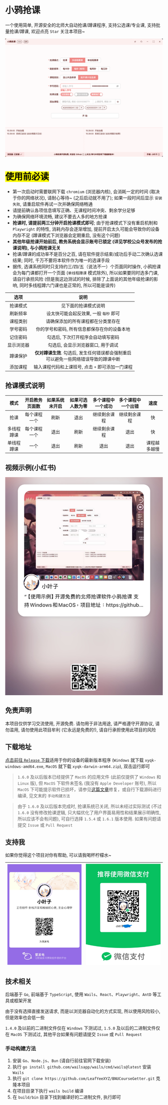 # 小鸦抢课
一个使用简单, 开源安全的北师大自动抢课/蹲课程序, 支持公选课/专业课, 支持批量抢课/蹲课, 欢迎点亮 `Star` 关注本项目~

![](./README.png)

# <mark>使用前必读</mark>
- 第一次启动时需要联网下载 `chromium` (浏览器内核), 会消耗一定的时间 (取决于你的网络状况), 请耐心等待~ (之后启动就不用了); 如果一段时间后显示 `安装失败`, 请重启软件再试一次并确保网络畅通
- 请提前确认各项信息填写正确、无课程时间冲突、剩余学分足够
- 为确保网络环境流畅, 建议不要去人多的地方抢课
- **抢课时, 请提前两三分钟开启抢课模式即可**; 由于抢课模式下没有重启机制和 `Playwright` 的特性, 消耗内存会逐渐增加, 提前开启太久可能会导致你的设备内存不足 (蹲课模式下浏览器会定期重启, 没有这个问题)
- **其他年级抢课开始前后, 教务系统会显示账号已锁定 (详见学校公众号发布的抢课说明), 与小鸦抢课无关**
- 抢课/蹲课的成功率不是百分之百, 请在软件提示结束/成功后手动二次确认选课结果; 同时, 千万不要将本软件作为唯一的选课手段
- 据传, 选课系统同时只支持约三/四/五（说法不一）个页面同时操作, 小鸦抢课会为每门课都打开一个页面 (`单线程蹲课` 模式除外), 所以如果要同时选多门课, 请自行承担风险 (但是我这边测试的时候, 排除了上面说的其他年级抢课的影响, 同时多线程蹲六门课也是正常的, 所以可能是误传)

| 选项 | 说明 |
| :---: | :---: |
| 抢课模式 | 见下面的抢课模式说明 |
| 刷新频率 | 设太快可能会起反效果, 一般 `每秒` 即可 |
| 课程类别 | 请确保添加的所有课程都在分类里存在 |
| 学号密码 | 你的学号和密码, 所有信息都保存在你的设备本地 |
| 记住密码 | 勾选后, 下次打开程序会自动填写密码 |
| 显示浏览器 | 勾选后, 会显示浏览器窗口, 用于调试 |
| 蹲课保护 | **仅对蹲课生效**. 勾选后, 发生任何错误都会强制重启<br>可以避免一些网络错误导致的蹲课中断 |
| 添加课程 | 输入课程代码和上课班号, 点击 `+` 即可添加一门课程 |

## 抢课模式说明
| 模式 | 开启教务页面数 | 如果系统未开启 | 如果可选人数为零 | 多个课程中一个成功 | 多个课程中一个出错 | 速度 |
| :---: | :---: | :---: | :---: | :---: | :---: | :---: |
| 抢课 | 每个课程一个 | 刷新 | 退出 | 继续剩余课程 | 继续剩余课程 | 快 |
| 多线程蹲课 | 每个课程一个 | 退出 | 刷新 | 继续剩余课程 | 退出 | 快 |
| 单线程蹲课 | 一个 | 退出 | 刷新 | 退出 | 退出 | 课程越多越慢 |

## 视频示例(小红书)
![](./xhs.jpg)

## 免责声明
本项目仅供学习交流使用, 开源免费. 请勿用于非法用途, 请严格遵守开源协议, 请勿滥用, 请勿使用此项目牟利 (它永远是免费的!), 请自行承担使用此项目的风险

## 下载地址
[点击前往 `Release` 下载](https://github.com/LeafYeeXYZ/BNUCourseGetter/releases)适用于你的设备的最新版本程序 (`Windows` 就下载 `xyqk-windows-amd64.exe`, `MacOS` 就下载 `xyqk-darwin-arm64.zip`), 双击运行即可 

> `1.6.0` 及以后版本已经提供了 `MacOS` 的应用文件 (此前仅提供了 `Windows` 和 `Linux` 版), 但 `MacOS` 下软件未签名 (我没有 `Apple Developer` 账号), 所以 `MacOS` 下可能提示软件已损坏，请参见[这篇文章](https://www.mac2m.com/article/450/)修复，或自行下载源码进行编译, 见文末的 `手动构建方法`

> 由于 `1.6.0` 及以后版本完成时, 抢课系统已关闭, 所以未经过实际测试 (不过 `1.6.0` 没有修改抢课逻辑, 只大幅优化了用户界面易用性和结果展示明确性, 所以应该不会有问题), 可自行选择 `1.5.4` 或 `1.6.1` 版本使用. 如果有问题请提交 `Issue` 或 `Pull Request`

## 支持我
如果你觉得这个项目对你有帮助, 可以请我喝杯柠檬水~

|![](./afdian.jpg)|![](./wxp.jpg)|
|:---:|:---:|

## 技术相关
后端基于 `Go`, 前端基于 `TypeScript`, 使用 `Wails`、`React`、`Playwright`、`AntD` 等工具或框架开发

由于没有选择直接发送请求, 而是以浏览器自动化的方式实现, 所以使用风险较小, 但是效率也会低一些

`1.4.0` 及以前的二进制文件仅在 `Windows` 下测试过, `1.5.0` 及以后的二进制文件仅在 `MacOS` 下测试过, 其他平台如果有问题请提交 `Issue` 或 `Pull Request`

### 手动构建方法
1. 安装 `Go`、`Node.js`、`Bun` (请自行前往官网下载安装)
2. 执行 `go install github.com/wailsapp/wails/cmd/wails@latest` 安装 `Wails`
3. 执行 `git clone https://github.com/LeafYeeXYZ/BNUCourseGetter.git` 克隆本项目
4. 在项目目录下执行 `wails build` 编译
5. 在 `build/bin` 目录下找到编译好的二进制文件, 执行即可